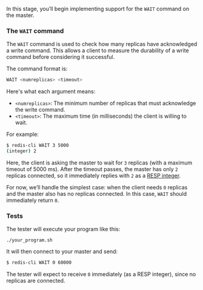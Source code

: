 In this stage, you’ll begin implementing support for the `WAIT` command on the master.

### The `WAIT` command

The `WAIT` command is used to check how many replicas have acknowledged a write command. This allows a client to measure the durability of a write command before considering it successful.

The command format is: 

```bash
WAIT <numreplicas> <timeout>
```

Here's what each argument means:

- `<numreplicas>`: The minimum number of replicas that must acknowledge the write command.
- `<timeout>`: The maximum time (in milliseconds) the client is willing to wait.

For example:

```bash
$ redis-cli WAIT 3 5000
(integer) 2
```

Here, the client is asking the master to wait for `3` replicas (with a maximum timeout of 5000 ms). After the timeout passes, the master has only `2` replicas connected, so it immediately replies with `2` as a [RESP integer](https://redis.io/docs/latest/develop/reference/protocol-spec/#integers).

For now, we’ll handle the simplest case: when the client needs `0` replicas and the master also has no replicas connected. In this case, `WAIT` should immediately return `0`.

### Tests

The tester will execute your program like this:

```
./your_program.sh
```

It will then connect to your master and send:

```bash
$ redis-cli WAIT 0 60000
```

The tester will expect to receive `0` immediately (as a RESP integer), since no replicas are connected.

